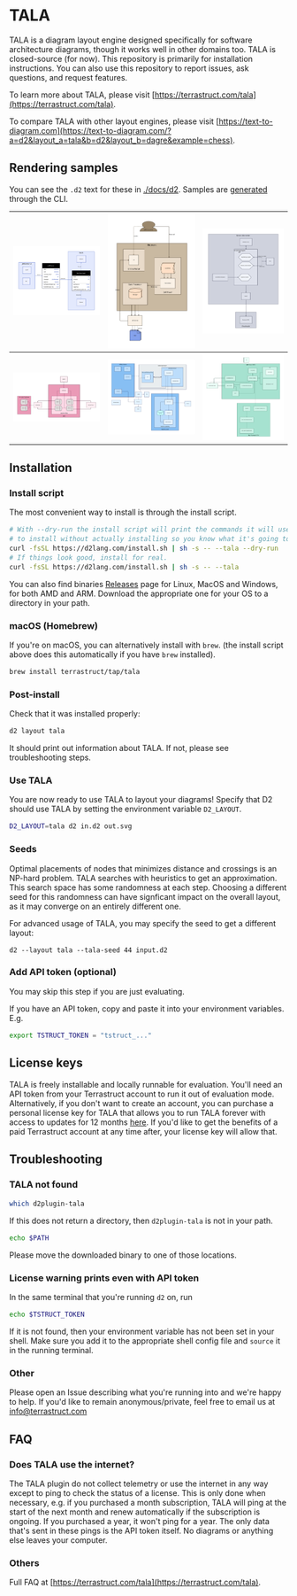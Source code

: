 # TALA

TALA is a diagram layout engine designed specifically for software architecture diagrams,
though it works well in other domains too. TALA is closed-source (for now). This
repository is primarily for installation instructions. You can also use this repository to
report issues, ask questions, and request features.

To learn more about TALA, please visit
[https://terrastruct.com/tala](https://terrastruct.com/tala).

To compare TALA with other layout engines, please visit
[https://text-to-diagram.com](https://text-to-diagram.com/?a=d2&layout_a=tala&b=d2&layout_b=dagre&example=chess).

## Rendering samples

You can see the `.d2` text for these in [./docs/d2](./docs/d2). Samples are
[generated](./ci/generate_samples.sh) through the CLI.

|<img src="./docs/assets/sample_1.svg" />|<img src="./docs/assets/sample_2.svg" />|<img src="./docs/assets/sample_3.svg" />|
|:-------------------------:|:-------------------------:|:-------------------------:|
|<img src="./docs/assets/sample_4.svg" />|<img src="./docs/assets/sample_5.svg" />|<img src="./docs/assets/sample_6.svg" />|

## Installation

### Install script

The most convenient way to install is through the install script.

```sh
# With --dry-run the install script will print the commands it will use
# to install without actually installing so you know what it's going to do.
curl -fsSL https://d2lang.com/install.sh | sh -s -- --tala --dry-run
# If things look good, install for real.
curl -fsSL https://d2lang.com/install.sh | sh -s -- --tala
```

You can also find binaries [Releases](https://github.com/terarstruct/TALA/releases) page
for Linux, MacOS and Windows, for both AMD and ARM. Download the appropriate one for your
OS to a directory in your path.

### macOS (Homebrew)

If you're on macOS, you can alternatively install with `brew`. (the install script above
does this automatically if you have `brew` installed).

```sh
brew install terrastruct/tap/tala
```

### Post-install

Check that it was installed properly:

```sh
d2 layout tala
```

It should print out information about TALA. If not, please see troubleshooting steps.

### Use TALA

You are now ready to use TALA to layout your diagrams! Specify that D2 should use TALA by
setting the environment variable `D2_LAYOUT`.

```sh
D2_LAYOUT=tala d2 in.d2 out.svg
```

### Seeds

Optimal placements of nodes that minimizes distance and crossings is an NP-hard problem.
TALA searches with heuristics to get an approximation. This search space has some
randomness at each step. Choosing a different seed for this randomness can have signficant
impact on the overall layout, as it may converge on an entirely different one.

For advanced usage of TALA, you may specify the seed to get a different layout:

```d2
d2 --layout tala --tala-seed 44 input.d2
```

### Add API token (optional)

You may skip this step if you are just evaluating.

If you have an API token, copy and paste it into your environment variables. E.g.

```bash
export TSTRUCT_TOKEN = "tstruct_..."
```

## License keys

TALA is freely installable and locally runnable for evaluation. You'll need an API token
from your Terrastruct account to run it out of evaluation mode. Alternatively, if you
don't want to create an account, you can purchase a personal license key for TALA that
allows you to run TALA forever with access to updates for 12 months
[here](https://buy.stripe.com/bIYeXL3cT2Lr23e5ko). If you'd like to get the benefits of a
paid Terrastruct account at any time after, your license key will allow that.

## Troubleshooting

### TALA not found

```sh
which d2plugin-tala
```

If this does not return a directory, then `d2plugin-tala` is not in your path.

```sh
echo $PATH
```

Please move the downloaded binary to one of those locations.

### License warning prints even with API token

In the same terminal that you're running `d2` on, run

```sh
echo $TSTRUCT_TOKEN
```

If it is not found, then your environment variable has not been set in your shell. Make
sure you add it to the appropriate shell config file and `source` it in the running
terminal.

### Other

Please open an Issue describing what you're running into and we're happy to help. If you'd
like to remain anonymous/private, feel free to email us at info@terrastruct.com

## FAQ

### Does TALA use the internet?

The TALA plugin do not collect telemetry or use the internet in any way except to ping to
check the status of a license. This is only done when necessary, e.g. if you purchased a
month subscription, TALA will ping at the start of the next month and renew automatically
if the subscription is ongoing. If you purchased a year, it won't ping for a year. The
  only data that's sent in these pings is the API token itself. No diagrams or anything
  else leaves your computer.

### Others

Full FAQ at [https://terrastruct.com/tala](https://terrastruct.com/tala).
